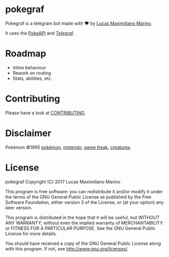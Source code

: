 # pokegraf

Pokegraf is a telegram bot made with ❤️ by [Lucas Maximiliano Marino](http://lucasmarino.me/).  

It uses the [PokeAPI](https://github.com/PokeAPI/pokeapi) and [Telegraf](https://github.com/telegraf/telegraf/).  

# Roadmap

- Inline behaviour
- Rework on routing
- Stats, abilities, etc.

# Contributing

Please have a look at [CONTRIBUTING](CONTRIBUTING.md).

# Disclaimer

Pokémon ©1995 [pokémon](http://www.pokemon.com/), [nintendo](http://www.nintendo.com/), [game freak](http://www.gamefreak.co.jp/), [creatures](http://www.creatures.co.jp/html/en/).

# License

pokegraf Copyright (C) 2017  Lucas Maximiliano Marino

This program is free software: you can redistribute it and/or modify
it under the terms of the GNU General Public License as published by
the Free Software Foundation, either version 3 of the License, or
(at your option) any later version.

This program is distributed in the hope that it will be useful,
but WITHOUT ANY WARRANTY; without even the implied warranty of
MERCHANTABILITY or FITNESS FOR A PARTICULAR PURPOSE.  See the
GNU General Public License for more details.

You should have received a copy of the GNU General Public License
along with this program.  If not, see <http://www.gnu.org/licenses/>.
